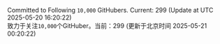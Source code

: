 Committed to Following `10,000` GitHubers. Current: <!-- FOLLOWING_COUNT -->299<!-- FOLLOWING_COUNT --> (Update at UTC <!-- LAST_UPDATED -->2025-05-20 16:20:22<!-- LAST_UPDATED -->)<br>
致力于关注`10,000`个GitHuber。当前：<!-- FOLLOWING_COUNT -->299<!-- FOLLOWING_COUNT --> (更新于北京时间 <!-- LAST_UPDATED_CST -->2025-05-21 00:20:22<!-- LAST_UPDATED_CST -->)
